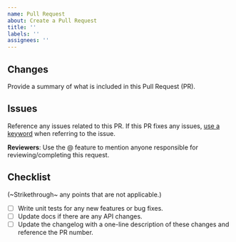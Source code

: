```yaml
---
name: Pull Request
about: Create a Pull Request
title: ''
labels: ''
assignees: ''
---
```


## Changes

Provide a summary of what is included in this Pull Request (PR).

## Issues

Reference any issues related to this PR.
If this PR fixes any issues, [use a keyword](https://docs.github.com/en/issues/tracking-your-work-with-issues/linking-a-pull-request-to-an-issue#linking-a-pull-request-to-an-issue-using-a-keyword)
when referring to the issue.

**Reviewers**: Use the @ feature to mention anyone responsible for reviewing/completing this request.

## Checklist

(~Strikethrough~ any points that are not applicable.)

- [ ] Write unit tests for any new features or bug fixes.
- [ ] Update docs if there are any API changes.
- [ ] Update the changelog with a one-line description of these changes and reference the PR number.
